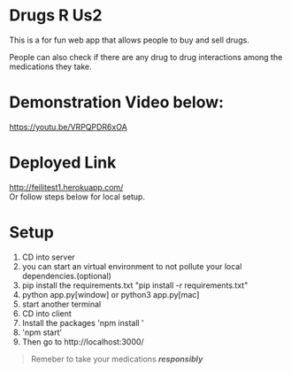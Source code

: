 # Drugs R Us2

This is a for fun web app that allows people to buy and sell drugs.

People can also check if there are any drug to drug interactions among the medications they take.



# Demonstration Video below:
https://youtu.be/VRPQPDR6xOA

# Deployed Link
http://feilitest1.herokuapp.com/ <br>
Or follow steps below for local setup.


 # Setup
1. CD into server
2. you can start an virtual environment to not pollute your local dependencies.(optional)
3. pip install the requirements.txt "pip install -r requirements.txt"
4. python app.py[window] or python3 app.py[mac]
5. start another terminal
6. CD into client
7. Install the packages 'npm install '
8. 'npm start' 
9. Then go to http://localhost:3000/


> Remeber to take your medications ***responsibly***
